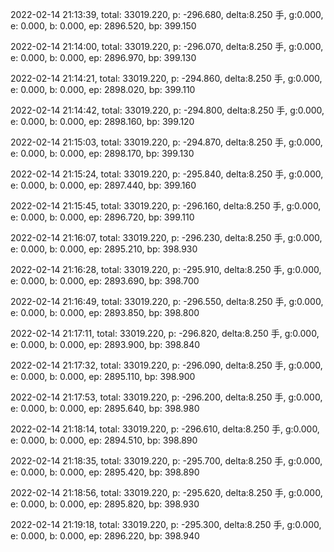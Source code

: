 2022-02-14 21:13:39, total: 33019.220, p: -296.680, delta:8.250 手, g:0.000, e: 0.000, b: 0.000, ep: 2896.520, bp: 399.150

2022-02-14 21:14:00, total: 33019.220, p: -296.070, delta:8.250 手, g:0.000, e: 0.000, b: 0.000, ep: 2896.970, bp: 399.130

2022-02-14 21:14:21, total: 33019.220, p: -294.860, delta:8.250 手, g:0.000, e: 0.000, b: 0.000, ep: 2898.020, bp: 399.110

2022-02-14 21:14:42, total: 33019.220, p: -294.800, delta:8.250 手, g:0.000, e: 0.000, b: 0.000, ep: 2898.160, bp: 399.120

2022-02-14 21:15:03, total: 33019.220, p: -294.870, delta:8.250 手, g:0.000, e: 0.000, b: 0.000, ep: 2898.170, bp: 399.130

2022-02-14 21:15:24, total: 33019.220, p: -295.840, delta:8.250 手, g:0.000, e: 0.000, b: 0.000, ep: 2897.440, bp: 399.160

2022-02-14 21:15:45, total: 33019.220, p: -296.160, delta:8.250 手, g:0.000, e: 0.000, b: 0.000, ep: 2896.720, bp: 399.110

2022-02-14 21:16:07, total: 33019.220, p: -296.230, delta:8.250 手, g:0.000, e: 0.000, b: 0.000, ep: 2895.210, bp: 398.930

2022-02-14 21:16:28, total: 33019.220, p: -295.910, delta:8.250 手, g:0.000, e: 0.000, b: 0.000, ep: 2893.690, bp: 398.700

2022-02-14 21:16:49, total: 33019.220, p: -296.550, delta:8.250 手, g:0.000, e: 0.000, b: 0.000, ep: 2893.850, bp: 398.800

2022-02-14 21:17:11, total: 33019.220, p: -296.820, delta:8.250 手, g:0.000, e: 0.000, b: 0.000, ep: 2893.900, bp: 398.840

2022-02-14 21:17:32, total: 33019.220, p: -296.090, delta:8.250 手, g:0.000, e: 0.000, b: 0.000, ep: 2895.110, bp: 398.900

2022-02-14 21:17:53, total: 33019.220, p: -296.200, delta:8.250 手, g:0.000, e: 0.000, b: 0.000, ep: 2895.640, bp: 398.980

2022-02-14 21:18:14, total: 33019.220, p: -296.610, delta:8.250 手, g:0.000, e: 0.000, b: 0.000, ep: 2894.510, bp: 398.890

2022-02-14 21:18:35, total: 33019.220, p: -295.700, delta:8.250 手, g:0.000, e: 0.000, b: 0.000, ep: 2895.420, bp: 398.890

2022-02-14 21:18:56, total: 33019.220, p: -295.620, delta:8.250 手, g:0.000, e: 0.000, b: 0.000, ep: 2895.820, bp: 398.930

2022-02-14 21:19:18, total: 33019.220, p: -295.300, delta:8.250 手, g:0.000, e: 0.000, b: 0.000, ep: 2896.220, bp: 398.940